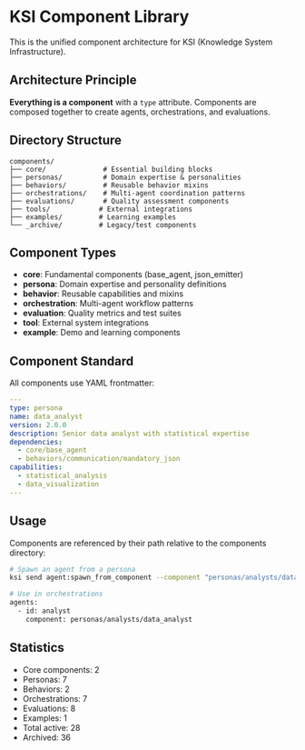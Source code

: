 # KSI Component Library

This is the unified component architecture for KSI (Knowledge System Infrastructure).

## Architecture Principle

**Everything is a component** with a `type` attribute. Components are composed together to create agents, orchestrations, and evaluations.

## Directory Structure

```
components/
├── core/              # Essential building blocks
├── personas/          # Domain expertise & personalities  
├── behaviors/         # Reusable behavior mixins
├── orchestrations/    # Multi-agent coordination patterns
├── evaluations/       # Quality assessment components
├── tools/            # External integrations
├── examples/         # Learning examples
└── _archive/         # Legacy/test components
```

## Component Types

- **core**: Fundamental components (base_agent, json_emitter)
- **persona**: Domain expertise and personality definitions
- **behavior**: Reusable capabilities and mixins
- **orchestration**: Multi-agent workflow patterns
- **evaluation**: Quality metrics and test suites
- **tool**: External system integrations
- **example**: Demo and learning components

## Component Standard

All components use YAML frontmatter:

```yaml
---
type: persona
name: data_analyst
version: 2.0.0
description: Senior data analyst with statistical expertise
dependencies:
  - core/base_agent
  - behaviors/communication/mandatory_json
capabilities:
  - statistical_analysis
  - data_visualization
---
```

## Usage

Components are referenced by their path relative to the components directory:

```bash
# Spawn an agent from a persona
ksi send agent:spawn_from_component --component "personas/analysts/data_analyst"

# Use in orchestrations
agents:
  - id: analyst
    component: personas/analysts/data_analyst
```

## Statistics

- Core components:        2
- Personas:        7
- Behaviors:        2
- Orchestrations:        7
- Evaluations:        8
- Examples:        1
- Total active:       28
- Archived:       36
